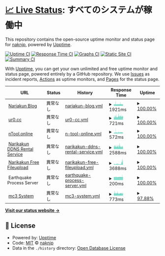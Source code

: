 # [📈 Live Status](https://status.nakn.jp): <!--live status--> **すべてのシステムが稼働中**

This repository contains the open-source uptime monitor and status page for [naknjp](https://status.nakn.jp), powered by [Upptime](https://github.com/upptime/upptime).

[![Uptime CI](https://github.com/naknjp/status-page/workflows/Uptime%20CI/badge.svg)](https://github.com/naknjp/status-page/actions?query=workflow%3A%22Uptime+CI%22)
[![Response Time CI](https://github.com/naknjp/status-page/workflows/Response%20Time%20CI/badge.svg)](https://github.com/naknjp/status-page/actions?query=workflow%3A%22Response+Time+CI%22)
[![Graphs CI](https://github.com/naknjp/status-page/workflows/Graphs%20CI/badge.svg)](https://github.com/naknjp/status-page/actions?query=workflow%3A%22Graphs+CI%22)
[![Static Site CI](https://github.com/naknjp/status-page/workflows/Static%20Site%20CI/badge.svg)](https://github.com/naknjp/status-page/actions?query=workflow%3A%22Static+Site+CI%22)
[![Summary CI](https://github.com/naknjp/status-page/workflows/Summary%20CI/badge.svg)](https://github.com/naknjp/status-page/actions?query=workflow%3A%22Summary+CI%22)

With [Upptime](https://upptime.js.org), you can get your own unlimited and free uptime monitor and status page, powered entirely by a GitHub repository. We use [Issues](https://github.com/naknjp/status-page/issues) as incident reports, [Actions](https://github.com/naknjp/status-page/actions) as uptime monitors, and [Pages](https://status.nakn.jp) for the status page.

<!--start: status pages-->
<!-- This summary is generated by Upptime (https://github.com/upptime/upptime) -->
<!-- Do not edit this manually, your changes will be overwritten -->
<!-- prettier-ignore -->
| URL | Status | History | Response Time | Uptime |
| --- | ------ | ------- | ------------- | ------ |
| <img alt="" src="https://icons.duckduckgo.com/ip3/narikakun.net.ico" height="13"> [Nariakun Blog](https://narikakun.net) | 異常なし | [nariakun-blog.yml](https://github.com/Narikakun-Network/status-page/commits/HEAD/history/nariakun-blog.yml) | <details><summary><img alt="Response time graph" src="./graphs/nariakun-blog/response-time-week.png" height="20"> 1921ms</summary><br><a href="https://status.nakn.jp/history/nariakun-blog"><img alt="Response time 1884" src="https://img.shields.io/endpoint?url=https%3A%2F%2Fraw.githubusercontent.com%2FNarikakun-Network%2Fstatus-page%2FHEAD%2Fapi%2Fnariakun-blog%2Fresponse-time.json"></a><br><a href="https://status.nakn.jp/history/nariakun-blog"><img alt="24-hour response time 1884" src="https://img.shields.io/endpoint?url=https%3A%2F%2Fraw.githubusercontent.com%2FNarikakun-Network%2Fstatus-page%2FHEAD%2Fapi%2Fnariakun-blog%2Fresponse-time-day.json"></a><br><a href="https://status.nakn.jp/history/nariakun-blog"><img alt="7-day response time 1921" src="https://img.shields.io/endpoint?url=https%3A%2F%2Fraw.githubusercontent.com%2FNarikakun-Network%2Fstatus-page%2FHEAD%2Fapi%2Fnariakun-blog%2Fresponse-time-week.json"></a><br><a href="https://status.nakn.jp/history/nariakun-blog"><img alt="30-day response time 1867" src="https://img.shields.io/endpoint?url=https%3A%2F%2Fraw.githubusercontent.com%2FNarikakun-Network%2Fstatus-page%2FHEAD%2Fapi%2Fnariakun-blog%2Fresponse-time-month.json"></a><br><a href="https://status.nakn.jp/history/nariakun-blog"><img alt="1-year response time 1884" src="https://img.shields.io/endpoint?url=https%3A%2F%2Fraw.githubusercontent.com%2FNarikakun-Network%2Fstatus-page%2FHEAD%2Fapi%2Fnariakun-blog%2Fresponse-time-year.json"></a></details> | <details><summary><a href="https://status.nakn.jp/history/nariakun-blog">100.00%</a></summary><a href="https://status.nakn.jp/history/nariakun-blog"><img alt="All-time uptime 100.00%" src="https://img.shields.io/endpoint?url=https%3A%2F%2Fraw.githubusercontent.com%2FNarikakun-Network%2Fstatus-page%2FHEAD%2Fapi%2Fnariakun-blog%2Fuptime.json"></a><br><a href="https://status.nakn.jp/history/nariakun-blog"><img alt="24-hour uptime 100.00%" src="https://img.shields.io/endpoint?url=https%3A%2F%2Fraw.githubusercontent.com%2FNarikakun-Network%2Fstatus-page%2FHEAD%2Fapi%2Fnariakun-blog%2Fuptime-day.json"></a><br><a href="https://status.nakn.jp/history/nariakun-blog"><img alt="7-day uptime 100.00%" src="https://img.shields.io/endpoint?url=https%3A%2F%2Fraw.githubusercontent.com%2FNarikakun-Network%2Fstatus-page%2FHEAD%2Fapi%2Fnariakun-blog%2Fuptime-week.json"></a><br><a href="https://status.nakn.jp/history/nariakun-blog"><img alt="30-day uptime 100.00%" src="https://img.shields.io/endpoint?url=https%3A%2F%2Fraw.githubusercontent.com%2FNarikakun-Network%2Fstatus-page%2FHEAD%2Fapi%2Fnariakun-blog%2Fuptime-month.json"></a><br><a href="https://status.nakn.jp/history/nariakun-blog"><img alt="1-year uptime 100.00%" src="https://img.shields.io/endpoint?url=https%3A%2F%2Fraw.githubusercontent.com%2FNarikakun-Network%2Fstatus-page%2FHEAD%2Fapi%2Fnariakun-blog%2Fuptime-year.json"></a></details>
| <img alt="" src="https://icons.duckduckgo.com/ip3/ur0.cc.ico" height="13"> [ur0.cc](https://ur0.cc) | 異常なし | [ur0-cc.yml](https://github.com/Narikakun-Network/status-page/commits/HEAD/history/ur0-cc.yml) | <details><summary><img alt="Response time graph" src="./graphs/ur0-cc/response-time-week.png" height="20"> 721ms</summary><br><a href="https://status.nakn.jp/history/ur0-cc"><img alt="Response time 758" src="https://img.shields.io/endpoint?url=https%3A%2F%2Fraw.githubusercontent.com%2FNarikakun-Network%2Fstatus-page%2FHEAD%2Fapi%2Fur0-cc%2Fresponse-time.json"></a><br><a href="https://status.nakn.jp/history/ur0-cc"><img alt="24-hour response time 720" src="https://img.shields.io/endpoint?url=https%3A%2F%2Fraw.githubusercontent.com%2FNarikakun-Network%2Fstatus-page%2FHEAD%2Fapi%2Fur0-cc%2Fresponse-time-day.json"></a><br><a href="https://status.nakn.jp/history/ur0-cc"><img alt="7-day response time 721" src="https://img.shields.io/endpoint?url=https%3A%2F%2Fraw.githubusercontent.com%2FNarikakun-Network%2Fstatus-page%2FHEAD%2Fapi%2Fur0-cc%2Fresponse-time-week.json"></a><br><a href="https://status.nakn.jp/history/ur0-cc"><img alt="30-day response time 735" src="https://img.shields.io/endpoint?url=https%3A%2F%2Fraw.githubusercontent.com%2FNarikakun-Network%2Fstatus-page%2FHEAD%2Fapi%2Fur0-cc%2Fresponse-time-month.json"></a><br><a href="https://status.nakn.jp/history/ur0-cc"><img alt="1-year response time 758" src="https://img.shields.io/endpoint?url=https%3A%2F%2Fraw.githubusercontent.com%2FNarikakun-Network%2Fstatus-page%2FHEAD%2Fapi%2Fur0-cc%2Fresponse-time-year.json"></a></details> | <details><summary><a href="https://status.nakn.jp/history/ur0-cc">100.00%</a></summary><a href="https://status.nakn.jp/history/ur0-cc"><img alt="All-time uptime 100.00%" src="https://img.shields.io/endpoint?url=https%3A%2F%2Fraw.githubusercontent.com%2FNarikakun-Network%2Fstatus-page%2FHEAD%2Fapi%2Fur0-cc%2Fuptime.json"></a><br><a href="https://status.nakn.jp/history/ur0-cc"><img alt="24-hour uptime 100.00%" src="https://img.shields.io/endpoint?url=https%3A%2F%2Fraw.githubusercontent.com%2FNarikakun-Network%2Fstatus-page%2FHEAD%2Fapi%2Fur0-cc%2Fuptime-day.json"></a><br><a href="https://status.nakn.jp/history/ur0-cc"><img alt="7-day uptime 100.00%" src="https://img.shields.io/endpoint?url=https%3A%2F%2Fraw.githubusercontent.com%2FNarikakun-Network%2Fstatus-page%2FHEAD%2Fapi%2Fur0-cc%2Fuptime-week.json"></a><br><a href="https://status.nakn.jp/history/ur0-cc"><img alt="30-day uptime 100.00%" src="https://img.shields.io/endpoint?url=https%3A%2F%2Fraw.githubusercontent.com%2FNarikakun-Network%2Fstatus-page%2FHEAD%2Fapi%2Fur0-cc%2Fuptime-month.json"></a><br><a href="https://status.nakn.jp/history/ur0-cc"><img alt="1-year uptime 100.00%" src="https://img.shields.io/endpoint?url=https%3A%2F%2Fraw.githubusercontent.com%2FNarikakun-Network%2Fstatus-page%2FHEAD%2Fapi%2Fur0-cc%2Fuptime-year.json"></a></details>
| <img alt="" src="https://icons.duckduckgo.com/ip3/ntool.online.ico" height="13"> [nTool.online](https://ntool.online) | 異常なし | [n-tool-online.yml](https://github.com/Narikakun-Network/status-page/commits/HEAD/history/n-tool-online.yml) | <details><summary><img alt="Response time graph" src="./graphs/n-tool-online/response-time-week.png" height="20"> 572ms</summary><br><a href="https://status.nakn.jp/history/n-tool-online"><img alt="Response time 614" src="https://img.shields.io/endpoint?url=https%3A%2F%2Fraw.githubusercontent.com%2FNarikakun-Network%2Fstatus-page%2FHEAD%2Fapi%2Fn-tool-online%2Fresponse-time.json"></a><br><a href="https://status.nakn.jp/history/n-tool-online"><img alt="24-hour response time 561" src="https://img.shields.io/endpoint?url=https%3A%2F%2Fraw.githubusercontent.com%2FNarikakun-Network%2Fstatus-page%2FHEAD%2Fapi%2Fn-tool-online%2Fresponse-time-day.json"></a><br><a href="https://status.nakn.jp/history/n-tool-online"><img alt="7-day response time 572" src="https://img.shields.io/endpoint?url=https%3A%2F%2Fraw.githubusercontent.com%2FNarikakun-Network%2Fstatus-page%2FHEAD%2Fapi%2Fn-tool-online%2Fresponse-time-week.json"></a><br><a href="https://status.nakn.jp/history/n-tool-online"><img alt="30-day response time 581" src="https://img.shields.io/endpoint?url=https%3A%2F%2Fraw.githubusercontent.com%2FNarikakun-Network%2Fstatus-page%2FHEAD%2Fapi%2Fn-tool-online%2Fresponse-time-month.json"></a><br><a href="https://status.nakn.jp/history/n-tool-online"><img alt="1-year response time 614" src="https://img.shields.io/endpoint?url=https%3A%2F%2Fraw.githubusercontent.com%2FNarikakun-Network%2Fstatus-page%2FHEAD%2Fapi%2Fn-tool-online%2Fresponse-time-year.json"></a></details> | <details><summary><a href="https://status.nakn.jp/history/n-tool-online">100.00%</a></summary><a href="https://status.nakn.jp/history/n-tool-online"><img alt="All-time uptime 100.00%" src="https://img.shields.io/endpoint?url=https%3A%2F%2Fraw.githubusercontent.com%2FNarikakun-Network%2Fstatus-page%2FHEAD%2Fapi%2Fn-tool-online%2Fuptime.json"></a><br><a href="https://status.nakn.jp/history/n-tool-online"><img alt="24-hour uptime 100.00%" src="https://img.shields.io/endpoint?url=https%3A%2F%2Fraw.githubusercontent.com%2FNarikakun-Network%2Fstatus-page%2FHEAD%2Fapi%2Fn-tool-online%2Fuptime-day.json"></a><br><a href="https://status.nakn.jp/history/n-tool-online"><img alt="7-day uptime 100.00%" src="https://img.shields.io/endpoint?url=https%3A%2F%2Fraw.githubusercontent.com%2FNarikakun-Network%2Fstatus-page%2FHEAD%2Fapi%2Fn-tool-online%2Fuptime-week.json"></a><br><a href="https://status.nakn.jp/history/n-tool-online"><img alt="30-day uptime 100.00%" src="https://img.shields.io/endpoint?url=https%3A%2F%2Fraw.githubusercontent.com%2FNarikakun-Network%2Fstatus-page%2FHEAD%2Fapi%2Fn-tool-online%2Fuptime-month.json"></a><br><a href="https://status.nakn.jp/history/n-tool-online"><img alt="1-year uptime 100.00%" src="https://img.shields.io/endpoint?url=https%3A%2F%2Fraw.githubusercontent.com%2FNarikakun-Network%2Fstatus-page%2FHEAD%2Fapi%2Fn-tool-online%2Fuptime-year.json"></a></details>
| <img alt="" src="https://icons.duckduckgo.com/ip3/narikakun.ndns.xyz.ico" height="13"> [Narikakun DDNS Rental Service](https://narikakun.ndns.xyz/wordpress/) | 異常なし | [narikakun-ddns-rental-service.yml](https://github.com/Narikakun-Network/status-page/commits/HEAD/history/narikakun-ddns-rental-service.yml) | <details><summary><img alt="Response time graph" src="./graphs/narikakun-ddns-rental-service/response-time-week.png" height="20"> 2588ms</summary><br><a href="https://status.nakn.jp/history/narikakun-ddns-rental-service"><img alt="Response time 2499" src="https://img.shields.io/endpoint?url=https%3A%2F%2Fraw.githubusercontent.com%2FNarikakun-Network%2Fstatus-page%2FHEAD%2Fapi%2Fnarikakun-ddns-rental-service%2Fresponse-time.json"></a><br><a href="https://status.nakn.jp/history/narikakun-ddns-rental-service"><img alt="24-hour response time 2393" src="https://img.shields.io/endpoint?url=https%3A%2F%2Fraw.githubusercontent.com%2FNarikakun-Network%2Fstatus-page%2FHEAD%2Fapi%2Fnarikakun-ddns-rental-service%2Fresponse-time-day.json"></a><br><a href="https://status.nakn.jp/history/narikakun-ddns-rental-service"><img alt="7-day response time 2588" src="https://img.shields.io/endpoint?url=https%3A%2F%2Fraw.githubusercontent.com%2FNarikakun-Network%2Fstatus-page%2FHEAD%2Fapi%2Fnarikakun-ddns-rental-service%2Fresponse-time-week.json"></a><br><a href="https://status.nakn.jp/history/narikakun-ddns-rental-service"><img alt="30-day response time 2689" src="https://img.shields.io/endpoint?url=https%3A%2F%2Fraw.githubusercontent.com%2FNarikakun-Network%2Fstatus-page%2FHEAD%2Fapi%2Fnarikakun-ddns-rental-service%2Fresponse-time-month.json"></a><br><a href="https://status.nakn.jp/history/narikakun-ddns-rental-service"><img alt="1-year response time 2499" src="https://img.shields.io/endpoint?url=https%3A%2F%2Fraw.githubusercontent.com%2FNarikakun-Network%2Fstatus-page%2FHEAD%2Fapi%2Fnarikakun-ddns-rental-service%2Fresponse-time-year.json"></a></details> | <details><summary><a href="https://status.nakn.jp/history/narikakun-ddns-rental-service">100.00%</a></summary><a href="https://status.nakn.jp/history/narikakun-ddns-rental-service"><img alt="All-time uptime 100.00%" src="https://img.shields.io/endpoint?url=https%3A%2F%2Fraw.githubusercontent.com%2FNarikakun-Network%2Fstatus-page%2FHEAD%2Fapi%2Fnarikakun-ddns-rental-service%2Fuptime.json"></a><br><a href="https://status.nakn.jp/history/narikakun-ddns-rental-service"><img alt="24-hour uptime 100.00%" src="https://img.shields.io/endpoint?url=https%3A%2F%2Fraw.githubusercontent.com%2FNarikakun-Network%2Fstatus-page%2FHEAD%2Fapi%2Fnarikakun-ddns-rental-service%2Fuptime-day.json"></a><br><a href="https://status.nakn.jp/history/narikakun-ddns-rental-service"><img alt="7-day uptime 100.00%" src="https://img.shields.io/endpoint?url=https%3A%2F%2Fraw.githubusercontent.com%2FNarikakun-Network%2Fstatus-page%2FHEAD%2Fapi%2Fnarikakun-ddns-rental-service%2Fuptime-week.json"></a><br><a href="https://status.nakn.jp/history/narikakun-ddns-rental-service"><img alt="30-day uptime 100.00%" src="https://img.shields.io/endpoint?url=https%3A%2F%2Fraw.githubusercontent.com%2FNarikakun-Network%2Fstatus-page%2FHEAD%2Fapi%2Fnarikakun-ddns-rental-service%2Fuptime-month.json"></a><br><a href="https://status.nakn.jp/history/narikakun-ddns-rental-service"><img alt="1-year uptime 100.00%" src="https://img.shields.io/endpoint?url=https%3A%2F%2Fraw.githubusercontent.com%2FNarikakun-Network%2Fstatus-page%2FHEAD%2Fapi%2Fnarikakun-ddns-rental-service%2Fuptime-year.json"></a></details>
| <img alt="" src="https://icons.duckduckgo.com/ip3/pfile.narikakun.net.ico" height="13"> [Narikakun Free Fileupload](https://pfile.narikakun.net/i/us0akk055bpywvwv9wnpw6ov) | 異常なし | [narikakun-free-fileupload.yml](https://github.com/Narikakun-Network/status-page/commits/HEAD/history/narikakun-free-fileupload.yml) | <details><summary><img alt="Response time graph" src="./graphs/narikakun-free-fileupload/response-time-week.png" height="20"> 3688ms</summary><br><a href="https://status.nakn.jp/history/narikakun-free-fileupload"><img alt="Response time 2360" src="https://img.shields.io/endpoint?url=https%3A%2F%2Fraw.githubusercontent.com%2FNarikakun-Network%2Fstatus-page%2FHEAD%2Fapi%2Fnarikakun-free-fileupload%2Fresponse-time.json"></a><br><a href="https://status.nakn.jp/history/narikakun-free-fileupload"><img alt="24-hour response time 10423" src="https://img.shields.io/endpoint?url=https%3A%2F%2Fraw.githubusercontent.com%2FNarikakun-Network%2Fstatus-page%2FHEAD%2Fapi%2Fnarikakun-free-fileupload%2Fresponse-time-day.json"></a><br><a href="https://status.nakn.jp/history/narikakun-free-fileupload"><img alt="7-day response time 3688" src="https://img.shields.io/endpoint?url=https%3A%2F%2Fraw.githubusercontent.com%2FNarikakun-Network%2Fstatus-page%2FHEAD%2Fapi%2Fnarikakun-free-fileupload%2Fresponse-time-week.json"></a><br><a href="https://status.nakn.jp/history/narikakun-free-fileupload"><img alt="30-day response time 2507" src="https://img.shields.io/endpoint?url=https%3A%2F%2Fraw.githubusercontent.com%2FNarikakun-Network%2Fstatus-page%2FHEAD%2Fapi%2Fnarikakun-free-fileupload%2Fresponse-time-month.json"></a><br><a href="https://status.nakn.jp/history/narikakun-free-fileupload"><img alt="1-year response time 2360" src="https://img.shields.io/endpoint?url=https%3A%2F%2Fraw.githubusercontent.com%2FNarikakun-Network%2Fstatus-page%2FHEAD%2Fapi%2Fnarikakun-free-fileupload%2Fresponse-time-year.json"></a></details> | <details><summary><a href="https://status.nakn.jp/history/narikakun-free-fileupload">100.00%</a></summary><a href="https://status.nakn.jp/history/narikakun-free-fileupload"><img alt="All-time uptime 100.00%" src="https://img.shields.io/endpoint?url=https%3A%2F%2Fraw.githubusercontent.com%2FNarikakun-Network%2Fstatus-page%2FHEAD%2Fapi%2Fnarikakun-free-fileupload%2Fuptime.json"></a><br><a href="https://status.nakn.jp/history/narikakun-free-fileupload"><img alt="24-hour uptime 100.00%" src="https://img.shields.io/endpoint?url=https%3A%2F%2Fraw.githubusercontent.com%2FNarikakun-Network%2Fstatus-page%2FHEAD%2Fapi%2Fnarikakun-free-fileupload%2Fuptime-day.json"></a><br><a href="https://status.nakn.jp/history/narikakun-free-fileupload"><img alt="7-day uptime 100.00%" src="https://img.shields.io/endpoint?url=https%3A%2F%2Fraw.githubusercontent.com%2FNarikakun-Network%2Fstatus-page%2FHEAD%2Fapi%2Fnarikakun-free-fileupload%2Fuptime-week.json"></a><br><a href="https://status.nakn.jp/history/narikakun-free-fileupload"><img alt="30-day uptime 100.00%" src="https://img.shields.io/endpoint?url=https%3A%2F%2Fraw.githubusercontent.com%2FNarikakun-Network%2Fstatus-page%2FHEAD%2Fapi%2Fnarikakun-free-fileupload%2Fuptime-month.json"></a><br><a href="https://status.nakn.jp/history/narikakun-free-fileupload"><img alt="1-year uptime 100.00%" src="https://img.shields.io/endpoint?url=https%3A%2F%2Fraw.githubusercontent.com%2FNarikakun-Network%2Fstatus-page%2FHEAD%2Fapi%2Fnarikakun-free-fileupload%2Fuptime-year.json"></a></details>
| <img alt="" src="https://icons.duckduckgo.com/ip3/null.ico" height="13"> Earthquake Process Server | 異常なし | [earthquake-process-server.yml](https://github.com/Narikakun-Network/status-page/commits/HEAD/history/earthquake-process-server.yml) | <details><summary><img alt="Response time graph" src="./graphs/earthquake-process-server/response-time-week.png" height="20"> 200ms</summary><br><a href="https://status.nakn.jp/history/earthquake-process-server"><img alt="Response time 195" src="https://img.shields.io/endpoint?url=https%3A%2F%2Fraw.githubusercontent.com%2FNarikakun-Network%2Fstatus-page%2FHEAD%2Fapi%2Fearthquake-process-server%2Fresponse-time.json"></a><br><a href="https://status.nakn.jp/history/earthquake-process-server"><img alt="24-hour response time 211" src="https://img.shields.io/endpoint?url=https%3A%2F%2Fraw.githubusercontent.com%2FNarikakun-Network%2Fstatus-page%2FHEAD%2Fapi%2Fearthquake-process-server%2Fresponse-time-day.json"></a><br><a href="https://status.nakn.jp/history/earthquake-process-server"><img alt="7-day response time 200" src="https://img.shields.io/endpoint?url=https%3A%2F%2Fraw.githubusercontent.com%2FNarikakun-Network%2Fstatus-page%2FHEAD%2Fapi%2Fearthquake-process-server%2Fresponse-time-week.json"></a><br><a href="https://status.nakn.jp/history/earthquake-process-server"><img alt="30-day response time 196" src="https://img.shields.io/endpoint?url=https%3A%2F%2Fraw.githubusercontent.com%2FNarikakun-Network%2Fstatus-page%2FHEAD%2Fapi%2Fearthquake-process-server%2Fresponse-time-month.json"></a><br><a href="https://status.nakn.jp/history/earthquake-process-server"><img alt="1-year response time 195" src="https://img.shields.io/endpoint?url=https%3A%2F%2Fraw.githubusercontent.com%2FNarikakun-Network%2Fstatus-page%2FHEAD%2Fapi%2Fearthquake-process-server%2Fresponse-time-year.json"></a></details> | <details><summary><a href="https://status.nakn.jp/history/earthquake-process-server">100.00%</a></summary><a href="https://status.nakn.jp/history/earthquake-process-server"><img alt="All-time uptime 100.00%" src="https://img.shields.io/endpoint?url=https%3A%2F%2Fraw.githubusercontent.com%2FNarikakun-Network%2Fstatus-page%2FHEAD%2Fapi%2Fearthquake-process-server%2Fuptime.json"></a><br><a href="https://status.nakn.jp/history/earthquake-process-server"><img alt="24-hour uptime 100.00%" src="https://img.shields.io/endpoint?url=https%3A%2F%2Fraw.githubusercontent.com%2FNarikakun-Network%2Fstatus-page%2FHEAD%2Fapi%2Fearthquake-process-server%2Fuptime-day.json"></a><br><a href="https://status.nakn.jp/history/earthquake-process-server"><img alt="7-day uptime 100.00%" src="https://img.shields.io/endpoint?url=https%3A%2F%2Fraw.githubusercontent.com%2FNarikakun-Network%2Fstatus-page%2FHEAD%2Fapi%2Fearthquake-process-server%2Fuptime-week.json"></a><br><a href="https://status.nakn.jp/history/earthquake-process-server"><img alt="30-day uptime 100.00%" src="https://img.shields.io/endpoint?url=https%3A%2F%2Fraw.githubusercontent.com%2FNarikakun-Network%2Fstatus-page%2FHEAD%2Fapi%2Fearthquake-process-server%2Fuptime-month.json"></a><br><a href="https://status.nakn.jp/history/earthquake-process-server"><img alt="1-year uptime 100.00%" src="https://img.shields.io/endpoint?url=https%3A%2F%2Fraw.githubusercontent.com%2FNarikakun-Network%2Fstatus-page%2FHEAD%2Fapi%2Fearthquake-process-server%2Fuptime-year.json"></a></details>
| <img alt="" src="https://icons.duckduckgo.com/ip3/mc3.nakn.jp.ico" height="13"> [mc3 System](https://mc3.nakn.jp) | 異常なし | [mc3-system.yml](https://github.com/Narikakun-Network/status-page/commits/HEAD/history/mc3-system.yml) | <details><summary><img alt="Response time graph" src="./graphs/mc3-system/response-time-week.png" height="20"> 773ms</summary><br><a href="https://status.nakn.jp/history/mc3-system"><img alt="Response time 806" src="https://img.shields.io/endpoint?url=https%3A%2F%2Fraw.githubusercontent.com%2FNarikakun-Network%2Fstatus-page%2FHEAD%2Fapi%2Fmc3-system%2Fresponse-time.json"></a><br><a href="https://status.nakn.jp/history/mc3-system"><img alt="24-hour response time 757" src="https://img.shields.io/endpoint?url=https%3A%2F%2Fraw.githubusercontent.com%2FNarikakun-Network%2Fstatus-page%2FHEAD%2Fapi%2Fmc3-system%2Fresponse-time-day.json"></a><br><a href="https://status.nakn.jp/history/mc3-system"><img alt="7-day response time 773" src="https://img.shields.io/endpoint?url=https%3A%2F%2Fraw.githubusercontent.com%2FNarikakun-Network%2Fstatus-page%2FHEAD%2Fapi%2Fmc3-system%2Fresponse-time-week.json"></a><br><a href="https://status.nakn.jp/history/mc3-system"><img alt="30-day response time 821" src="https://img.shields.io/endpoint?url=https%3A%2F%2Fraw.githubusercontent.com%2FNarikakun-Network%2Fstatus-page%2FHEAD%2Fapi%2Fmc3-system%2Fresponse-time-month.json"></a><br><a href="https://status.nakn.jp/history/mc3-system"><img alt="1-year response time 806" src="https://img.shields.io/endpoint?url=https%3A%2F%2Fraw.githubusercontent.com%2FNarikakun-Network%2Fstatus-page%2FHEAD%2Fapi%2Fmc3-system%2Fresponse-time-year.json"></a></details> | <details><summary><a href="https://status.nakn.jp/history/mc3-system">97.88%</a></summary><a href="https://status.nakn.jp/history/mc3-system"><img alt="All-time uptime 99.27%" src="https://img.shields.io/endpoint?url=https%3A%2F%2Fraw.githubusercontent.com%2FNarikakun-Network%2Fstatus-page%2FHEAD%2Fapi%2Fmc3-system%2Fuptime.json"></a><br><a href="https://status.nakn.jp/history/mc3-system"><img alt="24-hour uptime 98.77%" src="https://img.shields.io/endpoint?url=https%3A%2F%2Fraw.githubusercontent.com%2FNarikakun-Network%2Fstatus-page%2FHEAD%2Fapi%2Fmc3-system%2Fuptime-day.json"></a><br><a href="https://status.nakn.jp/history/mc3-system"><img alt="7-day uptime 97.88%" src="https://img.shields.io/endpoint?url=https%3A%2F%2Fraw.githubusercontent.com%2FNarikakun-Network%2Fstatus-page%2FHEAD%2Fapi%2Fmc3-system%2Fuptime-week.json"></a><br><a href="https://status.nakn.jp/history/mc3-system"><img alt="30-day uptime 98.75%" src="https://img.shields.io/endpoint?url=https%3A%2F%2Fraw.githubusercontent.com%2FNarikakun-Network%2Fstatus-page%2FHEAD%2Fapi%2Fmc3-system%2Fuptime-month.json"></a><br><a href="https://status.nakn.jp/history/mc3-system"><img alt="1-year uptime 99.27%" src="https://img.shields.io/endpoint?url=https%3A%2F%2Fraw.githubusercontent.com%2FNarikakun-Network%2Fstatus-page%2FHEAD%2Fapi%2Fmc3-system%2Fuptime-year.json"></a></details>

<!--end: status pages-->

[**Visit our status website →**](https://status.nakn.jp)

## 📄 License

- Powered by: [Upptime](https://github.com/upptime/upptime)
- Code: [MIT](./LICENSE) © [naknjp](https://status.nakn.jp)
- Data in the `./history` directory: [Open Database License](https://opendatacommons.org/licenses/odbl/1-0/)
